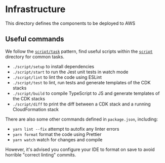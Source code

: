 # Infrastructure

This directory defines the components to be deployed to AWS

## Useful commands

We follow the [`script/task`](https://github.com/github/scripts-to-rule-them-all) pattern,
find useful scripts within the [`script`](./script) directory for common tasks.

- `./script/setup` to install dependencies
- `./script/start` to run the Jest unit tests in watch mode
- `./script/lint` to lint the code using ESLint
- `./script/test` to lint, run tests and generate templates of the CDK stacks
- `./script/build` to compile TypeScript to JS and generate templates of the CDK stacks
- `./script/diff` to print the diff between a CDK stack and a running CloudFormation stack

There are also some other commands defined in `package.json`, including:

- `yarn lint --fix` attempt to autofix any linter errors
- `yarn format` format the code using Prettier
- `yarn watch` watch for changes and compile

However, it's advised you configure your IDE to format on save to avoid horrible "correct linting" commits.
